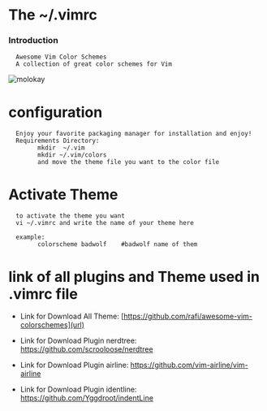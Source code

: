 
# The ~/.vimrc
### Introduction
      Awesome Vim Color Schemes
      A collection of great color schemes for Vim
![molokay](https://user-images.githubusercontent.com/45467643/63174539-66268900-c057-11e9-9e54-9d4c36ab4eb0.jpg)

# configuration
      Enjoy your favorite packaging manager for installation and enjoy!
      Requirements Directory:
            mkdir  ~/.vim
            mkdir ~/.vim/colors
            and move the theme file you want to the color file

# Activate Theme
      to activate the theme you want
      vi ~/.vimrc and write the name of your theme here
      
      example:
            colorscheme badwolf    #badwolf name of them
      
# link of all plugins and Theme used in .vimrc  file
- Link for Download All Theme: [https://github.com/rafi/awesome-vim-colorschemes](url) 

- Link for Download Plugin nerdtree: https://github.com/scrooloose/nerdtree

- Link for Download Plugin airline: https://github.com/vim-airline/vim-airline

- Link for Download Plugin  identline: https://github.com/Yggdroot/indentLine




